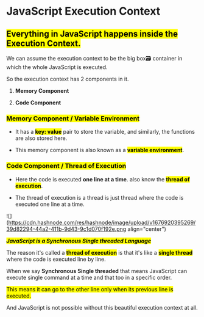 # JavaScript Execution Context

## **<mark>Everything in JavaScript happens inside the Execution Context.</mark>**

We can assume the execution context to be the big box🗃 container in which the whole JavaScript is executed.

So the execution context has 2 components in it.

1. **Memory Component**
    
2. **Code Component**
    

### **<mark>Memory Component / Variable Environment</mark>**

* It has a **<mark>key: value</mark>** pair to store the variable, and similarly, the functions are also stored here.
    
* This memory component is also known as a **<mark>variable environment</mark>**.
    

### **<mark>Code Component / Thread of Execution</mark>**

* Here the code is executed **one line at a time**. also know the **<mark>thread of execution</mark>**.
    
* The thread of execution is a thread is just thread where the code is executed one line at a time.
    

![](https://cdn.hashnode.com/res/hashnode/image/upload/v1676920395269/39d82294-44a2-411b-9d43-9c1d070f192e.png align="center")

***<mark>JavaScript is a Synchronous Single threaded Language</mark>***

The reason it's called a **<mark>thread of execution</mark>** is that it's like a **<mark>single thread</mark>** where the code is executed line by line.

When we say **Synchronous Single threaded** that means JavaScript can execute single command at a time and that too in a specific order.

<mark>This means it can go to the other line only when its previous line is executed.</mark>

And JavaScript is not possible without this beautiful execution context at all.